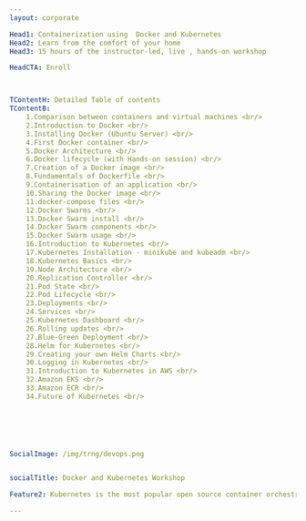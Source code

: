 ```yaml
---
layout: corporate

Head1: Containerization using  Docker and Kubernetes
Head2: Learn from the comfort of your home
Head3: 15 hours of the instructor-led, live , hands-on workshop

HeadCTA: Enroll



TContentH: Detailed Table of contents
TContentB: 
    1.Comparison between containers and virtual machines <br/>
    2.Introduction to Docker <br/>
    3.Installing Docker (Ubuntu Server) <br/>
    4.First Docker container <br/>
    5.Docker Architecture <br/>
    6.Docker lifecycle (with Hands-on session) <br/>
    7.Creation of a Docker image <br/>
    8.Fundamentals of Dockerfile <br/>
    9.Containerisation of an application <br/> 
    10.Sharing the Docker image <br/>
    11.docker-compose files <br/>
    12.Docker Swarms <br/>
    13.Docker Swarm install <br/>
    14.Docker Swarm components <br/>
    15.Docker Swarm usage <br/>
    16.Introduction to Kubernetes <br/>
    17.Kubernetes Installation - minikube and kubeadm <br/>
    18.Kubernetes Basics <br/>
    19.Node Architecture <br/>
    20.Replication Controller <br/>
    21.Pod State <br/>
    22.Pod Lifecycle <br/>
    23.Deployments <br/>
    24.Services <br/>
    25.Kubernetes Dashboard <br/>
    26.Rolling updates <br/>
    27.Blue-Green Deployment <br/>
    28.Helm for Kubernetes <br/>
    29.Creating your own Helm Charts <br/>
    30.Logging in Kubernetes <br/>
    31.Introduction to Kubernetes in AWS <br/>
    32.Amazon EKS <br/>
    33.Amazon ECR <br/>
    34.Future of Kubernetes <br/>
    



                        

SocialImage: /img/trng/devops.png


socialTitle: Docker and Kubernetes Workshop

Feature2: Kubernetes is the most popular open source container orchestration tool. It discards all the manual processes required in deploying and scaling of the containers. This is highly used in today’s world where microservices architecture is predominant. This hands-on workshop enables each of the participants with the practical knowledge of Kubernetes

---
```


